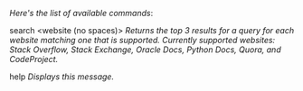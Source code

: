 *Here's the list of available commands*:


search <website (no spaces)> <query>
*Returns the top 3 results for a query for each website matching one that is supported. Currently supported websites: Stack Overflow, Stack Exchange, Oracle Docs, Python Docs, Quora, and CodeProject.*


help
*Displays this message.*
